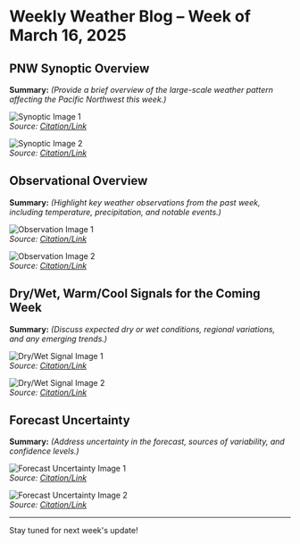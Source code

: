 # Weekly Weather Blog – Week of March 16, 2025

## PNW Synoptic Overview  
**Summary:** *(Provide a brief overview of the large-scale weather pattern affecting the Pacific Northwest this week.)*  

![Synoptic Image 1](URL_HERE)  
*Source: [Citation/Link](SOURCE_HERE)*  

![Synoptic Image 2](URL_HERE)  
*Source: [Citation/Link](SOURCE_HERE)*  

## Observational Overview  
**Summary:** *(Highlight key weather observations from the past week, including temperature, precipitation, and notable events.)*  

![Observation Image 1](URL_HERE)  
*Source: [Citation/Link](SOURCE_HERE)*  

![Observation Image 2](URL_HERE)  
*Source: [Citation/Link](SOURCE_HERE)*  

## Dry/Wet, Warm/Cool Signals for the Coming Week  
**Summary:** *(Discuss expected dry or wet conditions, regional variations, and any emerging trends.)*  

![Dry/Wet Signal Image 1](URL_HERE)  
*Source: [Citation/Link](SOURCE_HERE)*  

![Dry/Wet Signal Image 2](URL_HERE)  
*Source: [Citation/Link](SOURCE_HERE)*  

## Forecast Uncertainty  
**Summary:** *(Address uncertainty in the forecast, sources of variability, and confidence levels.)*  

![Forecast Uncertainty Image 1](URL_HERE)  
*Source: [Citation/Link](SOURCE_HERE)*  

![Forecast Uncertainty Image 2](URL_HERE)  
*Source: [Citation/Link](SOURCE_HERE)*  

---

Stay tuned for next week's update!  
